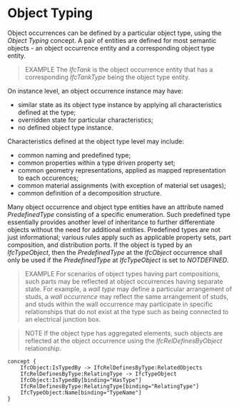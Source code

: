 Object Typing
=============

Object occurrences can be defined by a particular object type, using the _Object Typing_ concept. A pair of entities are defined for most semantic objects - an object occurrence entity and a corresponding object type entity.

> EXAMPLE  The _IfcTank_ is the object occurrence entity that has a corresponding _IfcTankType_ being the object type entity.

On instance level, an object occurrence instance may have:

* similar state as its object type instance by applying all characteristics defined at the type;
* overridden state for particular characteristics;
* no defined object type instance.

Characteristics defined at the object type level may include:

* common naming and predefined type;
* common properties within a type driven property set;
* common geometry representations, applied as mapped representation to each occurences;
* common material assignments (with exception of material set usages);
* common definition of a decomposition structure.

Many object occurrence and object type entities have an attribute named _PredefinedType_ consisting of a specific enumeration. Such predefined type essentially provides another level of inheritance to further differentiate objects without the need for additional entities. Predefined types are not just informational; various rules apply such as applicable property sets, part composition, and distribution ports. If the object is typed by an _IfcTypeObject_, then the _PredefinedType_ at the _IfcObject_ occurrence shall only be used if the _PredefinedType_ at _IfcTypeObject_ is set to _NOTDEFINED_.

> EXAMPLE  For scenarios of object types having part compositions, such parts may be reflected at object occurrences having separate state. For example, a _wall type_ may define a particular arrangement of studs, a _wall occurrence_ may reflect the same arrangement of studs, and studs within the wall occurrence may participate in specific relationships that do not exist at the type such as being connected to an electrical junction box.

> NOTE  If the object type has aggregated elements, such objects are reflected at the object occurrence using the _IfcRelDefinesByObject_ relationship.

```
concept {
    IfcObject:IsTypedBy -> IfcRelDefinesByType:RelatedObjects
    IfcRelDefinesByType:RelatingType -> IfcTypeObject
    IfcObject:IsTypedBy[binding="HasType"]
    IfcRelDefinesByType:RelatingType[binding="RelatingType"]
    IfcTypeObject:Name[binding="TypeName"]
}
```
